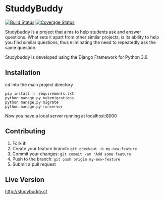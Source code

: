 # StuddyBuddy
[![Build Status](https://travis-ci.org/torsrex/StuddyBuddy.svg?branch=master)](https://travis-ci.org/torsrex/StuddyBuddy)
[![Coverage Status](https://coveralls.io/repos/github/torsrex/StuddyBuddy/badge.svg?branch=master)](https://coveralls.io/github/torsrex/StuddyBuddy?branch=master)

Studybuddy is a project that aims to help students ask and answer questions. What sets it apart from other similar projects, is its ability to help you find similar questions, thus eliminating the need to repeatedly ask the same question. 

Studybuddy is developed using the Django Framework for Python 3.6.<br>


## Installation
cd into the main project directory
```
pip install -r requirements.txt
python manage.py makemigrations
python manage.py migrate
python manage.py runserver
```
Now you have a local server running at localhost:8000


## Contributing
1. Fork it!
2. Create your feature branch: `git checkout -b my-new-feature`
3. Commit your changes: `git commit -am 'Add some feature'`
4. Push to the branch: `git push origin my-new-feature`
5. Submit a pull request

## Live Version
http://studybuddy.cf
